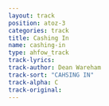 ```yaml
---
layout: track
position: atoz-3
categories: track
title: Cashing In
name: cashing-in
type: ahfow_track
track-lyrics: 
track-author: Dean Wareham
track-sort: "CAHSING IN"
track-alpha: C
track-original: 
---
```

